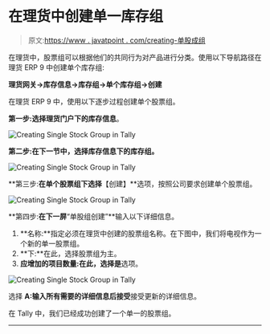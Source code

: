 # 在理货中创建单一库存组

> 原文:[https://www . javatpoint . com/creating-单股成组](https://www.javatpoint.com/creating-single-stock-group-in-tally)

在理货中，股票组可以根据他们的共同行为对产品进行分类。使用以下导航路径在理货 ERP 9 中创建单个库存组:

**理货网关→库存信息→库存组→单个库存组→创建**

在理货 ERP 9 中，使用以下逐步过程创建单个股票组。

**第一步:**选择理货门户下的**库存信息**。

![Creating Single Stock Group in Tally](../Images/5439e670a8ec374c1f17a9459d928590.png)

**第二步:**在下一节中，选择库存信息下的**库存组。**

![Creating Single Stock Group in Tally](../Images/c571cdcc026d53c681ba52a0ebc5391c.png)

**第三步:**在单个股票组下选择**【创建】**选项，按照公司要求创建单个股票组。

![Creating Single Stock Group in Tally](../Images/95d46817a1763537f7e90ac425da3c33.png)

**第四步:**在下一屏**“单股组创建”**输入以下详细信息。

1.  **名称:**指定必须在理货中创建的股票组名称。在下图中，我们将电视作为一个新的单一股票组。
2.  **下:**在此，选择股票组为主。
3.  **应增加的项目数量:**在此，选择**是**选项。

![Creating Single Stock Group in Tally](../Images/f1c46f769f9f12a8042ceba34fd9deba.png)

选择 **A:输入所有需要的详细信息后接受**接受更新的详细信息。

在 Tally 中，我们已经成功创建了一个单一的股票组。

* * *